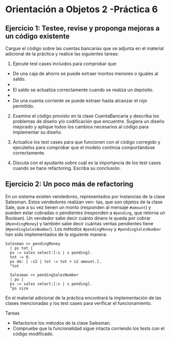 Orientación a Objetos 2 -Práctica 6
====================================

Ejercicio 1: Testee, revise y proponga mejoras a un código existente
-------------------------------------

Cargue el código sobre las cuentas bancarias que se adjunta en el material adicional de la práctica y realice las
siguientes tareas:


1. Ejecute test cases incluidos para comprobar que:


  - De una caja de ahorro se puede extraer montos menores o iguales al saldo.
  - 
  - El saldo se actualiza correctamente cuando se realiza un depósito.
  - 
  - De una cuenta corriente se puede extraer hasta alcanzar el rojo permitido.
  

2. Examine el código provisto en la clase CuentaBancaria y describa los problemas de diseño y/o codificación
que encuentre. Sugiera un diseño mejorado y aplique todos los cambios necesarios al código para implementar
su diseño.


3. Actualice los test cases para que funcionen con el código corregido y ejecútelos para comprobar que el modelo
continúa comportándose correctamente.


4. Discuta con el ayudante sobre cuál es la importancia de los test cases cuando se hace refactoring. Escriba su
conclusión.



Ejercicio 2: Un poco más de refactoring
-------------------------------------


En un sistema existen vendedores, representados por instancias de la clase Salesman. Estos vendedores realizan ven-
tas, que son objetos de la clase Sale, que a su vez tienen un monto (responden al mensaje `#amount`) y pueden estar
cobradas o pendientes (responden a `#pending`, que retorna un Boolean). Un vendedor sabe decir cuánto dinero le
queda por cobrar (`#pendingMoney`) y también sabe decir cuántas ventas pendientes tiene (`#pendingSalesNumber`).
Los métodos `#pendingMoney` y `#pendingSalesNumber` han sido implementados de la siguiente manera:


```
Salesman >> pendingMoney
  | ps tot |
  ps := sales select:[:s | s pending].
  tot := 0.
  ps do: [ :s2 | tot := tot + s2 amount.].
  ^tot
  
  Salesman >> pendingSalesNumber
  | ps |
  ps := sales select:[:s | s pending].
  ^ps size
```

En el material adicional de la práctica encontrará la implementación de las clases mencionadas y los test cases para verificar el funcionamiento.


Tareas

  - Refactorice los métodos de la clase Salesman.
  - Compruebe que la funcionalidad sigue intacta corriendo los tests con el código modificado.
